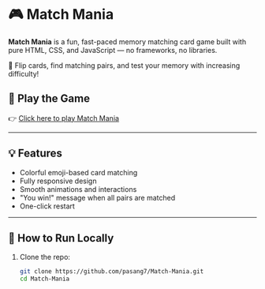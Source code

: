 # 🎮 Match Mania

**Match Mania** is a fun, fast-paced memory matching card game built with pure HTML, CSS, and JavaScript — no frameworks, no libraries.

🧠 Flip cards, find matching pairs, and test your memory with increasing difficulty!

## 🔗 Play the Game

👉 [Click here to play Match Mania](https://pasang7.github.io/Match-Mania/)

---

## 💡 Features

- Colorful emoji-based card matching
- Fully responsive design
- Smooth animations and interactions
- "You win!" message when all pairs are matched
- One-click restart

---

## 🚀 How to Run Locally

1. Clone the repo:
   ```bash
   git clone https://github.com/pasang7/Match-Mania.git
   cd Match-Mania
